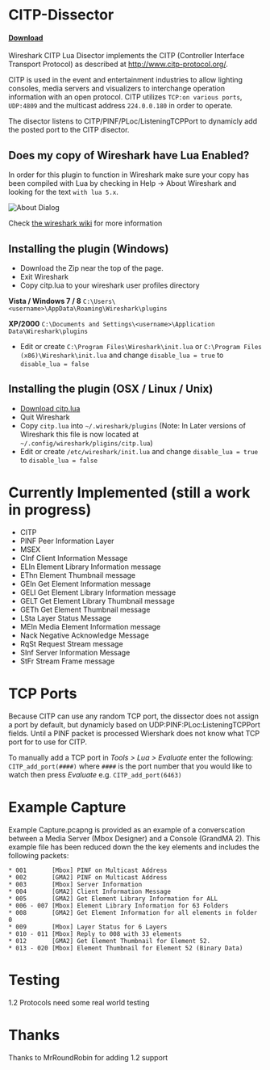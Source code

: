 CITP-Dissector
==============
#### [Download](https://github.com/hossimo/CITP-Dissector/releases)



Wireshark CITP Lua Disector implements the CITP (Controller Interface Transport Protocol) as described at http://www.citp-protocol.org/.

CITP is used in the event and entertainment industries to allow lighting consoles, media servers and visualizers to interchange operation information with an open protocol. CITP utilizes `TCP:on various ports`, `UDP:4809` and the multicast address `224.0.0.180` in order to operate.

The disector listens to CITP/PINF/PLoc/ListeningTCPPort to dynamicly add the posted port to the CITP disector.

Does my copy of Wireshark have Lua Enabled?
-------------------------------
In order for this plugin to function in Wireshark make sure your copy has been compiled with Lua by checking in Help -> About Wireshark and looking for the text ``with lua 5.x``.

![About Dialog](http://wiki.wireshark.org/Lua?action=AttachFile&do=get&target=lua-about.png)

Check [the wireshark wiki](http://wiki.wireshark.org/Lua) for more information

Installing the plugin (Windows)
-------------------------------
* Download the Zip near the top of the page.
* Exit Wireshark
* Copy citp.lua to your wireshark user profiles directory

**Vista / Windows 7 / 8** ``C:\Users\<username>\AppData\Roaming\Wireshark\plugins``

**XP/2000** ``C:\Documents and Settings\<username>\Application Data\Wireshark\plugins``

* Edit or create ``C:\Program Files\Wireshark\init.lua`` or ``C:\Program Files (x86)\Wireshark\init.lua`` and change ``disable_lua = true`` to ``disable_lua = false``


Installing the plugin (OSX / Linux / Unix)
------------------------------------------
* [Download citp.lua](https://github.com/hossimo/CITP-Dissector/releases)
* Quit Wireshark
* Copy ``citp.lua`` into ``~/.wireshark/plugins`` (Note: In Later versions of Wireshark this file is now located at ``~/.config/wireshark/pligins/citp.lua``)
* Edit or create ``/etc/wireshark/init.lua`` and change ``disable_lua = true`` to ``disable_lua = false``


Currently Implemented (still a work in progress)
=====================================================
* CITP
 * PINF  Peer Information Layer
* MSEX
 * CInf  Client Information Message
 * ELIn  Element Library Information message
 * EThn  Element Thumbnail message
 * GEIn  Get Element Information message
 * GELI Get Element Library Information message
 * GELT Get Element Library Thumbnail message
 * GETh  Get Element Thumbnail message
 * LSta  Layer Status Message
 * MEIn  Media Element Information message
 * Nack  Negative Acknowledge Message
 * RqSt  Request Stream message
 * SInf  Server Information Message
 * StFr  Stream Frame message

TCP Ports
=========
Because CITP can use any random TCP port, the dissector does not assign a port by default, but dynamicly based on UDP:PINF:PLoc:ListeningTCPPort fields. Until a PINF packet is processed Wiershark does not know what TCP port for to use for CITP.

To manually add a TCP port in *Tools > Lua > Evaluate* enter the following: ``CITP_add_port(####)`` where ``####`` is the port number that you would like to watch then press *Evaluate* e.g. ``CITP_add_port(6463)``

Example Capture
===============

Example Capture.pcapng is provided as an example of a converscation between a Media Server (Mbox Designer) and a Console (GrandMA 2). This example file has been reduced down the the key elements and includes the following packets:

    * 001       [Mbox] PINF on Multicast Address
    * 002       [GMA2] PINF on Multicast Address
    * 003       [Mbox] Server Information
    * 004       [GMA2] Client Information Message
    * 005       [GMA2] Get Element Library Information for ALL
    * 006 - 007 [Mbox] Element Library Information for 63 Folders
    * 008       [GMA2] Get Element Information for all elements in folder 0
    * 009       [Mbox] Layer Status for 6 Layers
    * 010 - 011 [Mbox] Reply to 008 with 33 elements
    * 012       [GMA2] Get Element Thumbnail for Element 52.
    * 013 - 020 [Mbox] Element Thumbnail for Element 52 (Binary Data)
    

Testing
=======
1.2 Protocols need some real world testing

Thanks
======
Thanks to MrRoundRobin for adding 1.2 support
